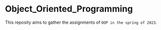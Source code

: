# Object_Oriented_Programming

This reposity aims to gather the assignments of `OOP in the spring of 2023`.

